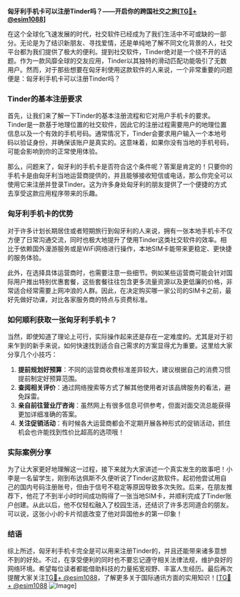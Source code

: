 **匈牙利手机卡可以注册Tinder吗？——开启你的跨国社交之旅[[TG💪+ @esim1088](https://t.me/s/esim1088)]**

在这个全球化飞速发展的时代，社交软件已经成为了我们生活中不可或缺的一部分。无论是为了结识新朋友、寻找爱情，还是单纯地了解不同文化背景的人，社交平台都为我们提供了极大的便利。提到社交软件，Tinder绝对是一个绕不开的话题。作为一款风靡全球的交友应用，Tinder以其独特的滑动匹配功能吸引了无数用户。然而，对于那些想要在匈牙利使用这款软件的人来说，一个非常重要的问题便是：匈牙利手机卡可以注册Tinder吗？

### Tinder的基本注册要求

首先，让我们来了解一下Tinder的基本注册流程和它对用户手机卡的要求。Tinder是一款基于地理位置的社交软件，因此它的注册过程需要用户的地理位置信息以及一个有效的手机号码。通常情况下，Tinder会要求用户输入一个本地号码以验证身份，并确保该账户是真实的。这意味着，如果你没有当地的手机号码，可能会影响到你的正常使用体验。

那么，问题来了，匈牙利的手机卡是否符合这个条件呢？答案是肯定的！只要你的手机卡是由匈牙利当地运营商提供的，并且能够接收短信或电话，那么你完全可以使用它来注册并登录Tinder。这为许多身处匈牙利的朋友提供了一个便捷的方式去享受这款应用程序带来的乐趣。

### 匈牙利手机卡的优势

对于许多计划长期居住或者短期旅行到匈牙利的人来说，拥有一张本地手机卡不仅方便了日常沟通交流，同时也极大地提升了使用Tinder这类社交软件的效率。相比于依赖国外漫游服务或是WiFi网络进行操作，本地SIM卡能带来更稳定、更快捷的服务体验。

此外，在选择具体运营商时，也需要注意一些细节。例如某些运营商可能会针对国际用户推出特别优惠套餐，这些套餐往往包含更多流量资源以及更低廉的价格，非常适合经常需要上网冲浪的人群。因此，在决定购买哪一家公司的SIM卡之前，最好先做好功课，对比各家服务商的特点与资费标准。

### 如何顺利获取一张匈牙利手机卡？

当然，即使知道了理论上可行，实际操作起来还是存在一定难度的。尤其是对于初来乍到的新手来说，如何快速找到适合自己需求的方案显得尤为重要。这里给大家分享几个小技巧：

1. **提前规划好预算**：不同的运营商收费标准差异较大，建议根据自己的消费习惯提前制定好预算范围。
2. **查阅相关评价**：通过网络搜索等方式了解其他使用者对该品牌服务的看法，避免踩雷。
3. **亲自前往营业厅咨询**：虽然网上有很多信息可供参考，但面对面交流总能获得更加详细准确的答案。
4. **关注促销活动**：有时候各大运营商都会不定期开展各种形式的促销活动，抓住机会也许能找到性价比超高的选项哦！

### 实际案例分享

为了让大家更好地理解这一过程，接下来就为大家讲述一个真实发生的故事吧！小李是一名留学生，刚到布达佩斯不久便听说了Tinder这款软件。起初他尝试用自己的国内号码注册账号，但由于信号不稳定等原因导致多次失败。后来，在朋友推荐下，他花了不到半小时时间成功购得了一张当地SIM卡，并顺利完成了Tinder账户创建。从此以后，他不仅轻松融入了校园生活，还结识了许多志同道合的朋友。可以说，这张小小的卡片彻底改变了他对异国他乡的第一印象！

### 结语

综上所述，匈牙利手机卡完全是可以用来注册Tinder的，并且还能带来诸多意想不到的好处。不过，在享受便利的同时也不要忘记遵守相关法律法规，维护良好的网络环境。希望每位读者都能借助科技的力量拓宽视野、丰富人生经历。最后再次提醒大家关注[TG💪+ @esim1088](https://t.me/s/esim1088)，了解更多关于国际通讯方面的实用知识！[[TG💪+ @esim1088](https://t.me/s/esim1088) ![Image](https://i.postimg.cc/4NQfJmqS/Snipaste-2025-05-13-00-14-12.png)]